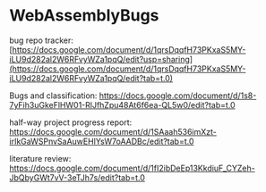 # WebAssemblyBugs

bug repo tracker: [https://docs.google.com/document/d/1qrsDqqfH73PKxaS5MY-iLU9d282al2W6RFvyWZa1pqQ/edit?usp=sharing](https://docs.google.com/document/d/1qrsDqqfH73PKxaS5MY-iLU9d282al2W6RFvyWZa1pqQ/edit?tab=t.0)

Bugs and classification: https://docs.google.com/document/d/1s8-7yFih3uGkeFlHW01-RlJfhZpu48At6f6ea-QL5w0/edit?tab=t.0

half-way project progress report: https://docs.google.com/document/d/1SAaah536imXzt-irIkGaWSPnvSaAuwEHlYsW7oAADBc/edit?tab=t.0

literature review: https://docs.google.com/document/d/1fI2ibDeEp13KkdiuF_CYZeh-JbQbyGWt7vV-3eTJh7s/edit?tab=t.0
